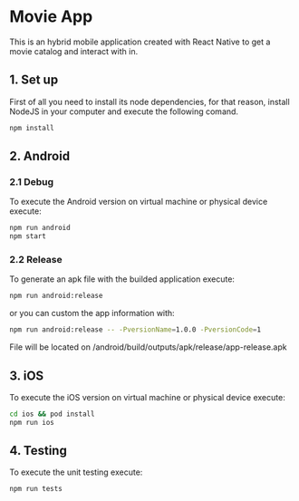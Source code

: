 
# **Movie App**

This is an hybrid mobile application created with React Native to get a movie catalog and interact with in.

## 1. Set up

First of all you need to install its node dependencies, for that reason, install NodeJS in your computer and execute the following comand.

```bash
npm install
```

## 2. Android

### 2.1 Debug

To execute the Android version on virtual machine or physical device execute:

```bash
npm run android
npm start
```

### 2.2 Release

To generate an apk file with the builded application execute:

```bash
npm run android:release
```

or you can custom the app information with:

```bash
npm run android:release -- -PversionName=1.0.0 -PversionCode=1
```

File will be located on /android/build/outputs/apk/release/app-release.apk

## 3. iOS

To execute the iOS version on virtual machine or physical device execute:

```bash
cd ios && pod install 
npm run ios
```

## 4. Testing

To execute the unit testing execute:

```bash
npm run tests
```